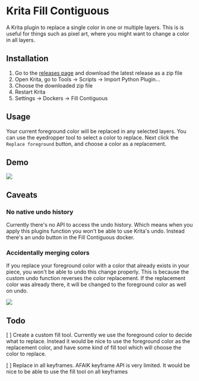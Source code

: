 # Krita Fill Contiguous

A Krita plugin to replace a single color in one or multiple layers. This is is
useful for things such as pixel art, where you might want to change a color in
all layers.

## Installation

1. Go to the [releases page](https://github.com/kwrooijen/krita-fill-contiguous/releases) and download
the latest release as a zip file
2. Open Krita, go to Tools -> Scripts -> Import Python Plugin...
3. Choose the downloaded zip file
4. Restart Krita
5. Settings -> Dockers -> Fill Contiguous

## Usage

Your current foreground color will be replaced in any selected layers. You can
use the eyedropper tool to select a color to replace. Next click the `Replace
foreground` button, and choose a color as a replacement.

## Demo

![](assets/demo.gif)

## Caveats

### No native undo history

Currently there's no API to access the undo history. Which means when you apply
this plugins function you won't be able to use Krita's undo. Instead there's an
undo button in the Fill Contiguous docker.

### Accidentally merging colors

If you replace your foreground color with a color that already exists in your
piece, you won't be able to undo this change properly. This is because the
custom undo function reverses the color replacement. If the replacement color
was already there, it will be changed to the foreground color as well on
undo. 

![](assets/accidental-color-merge.gif)

## Todo
[ ] Create a custom fill tool. Currently we use the foreground color to decide
what to replace. Instead it would be nice to use the foreground color as the
replacement color, and have some kind of fill tool which will choose the color
to replace.

[ ] Replace in all keyframes. AFAIK keyframe API is very limited. It would be
nice to be able to use the fill tool on all keyframes
